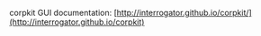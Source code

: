 corpkit GUI documentation: [http://interrogator.github.io/corpkit/](http://interrogator.github.io/corpkit)
